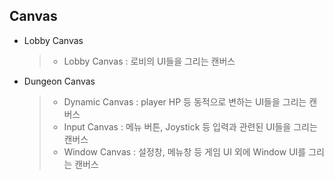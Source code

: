## Canvas
- Lobby Canvas
  > - Lobby Canvas : 로비의 UI들을 그리는 캔버스
- Dungeon Canvas
  > - Dynamic Canvas : player HP 등 동적으로 변하는 UI들을 그리는 캔버스
  > - Input Canvas : 메뉴 버튼, Joystick 등 입력과 관련된 UI들을 그리는 캔버스
  > - Window Canvas : 설정창, 메뉴창 등 게임 UI 외에 Window UI를 그리는 캔버스

